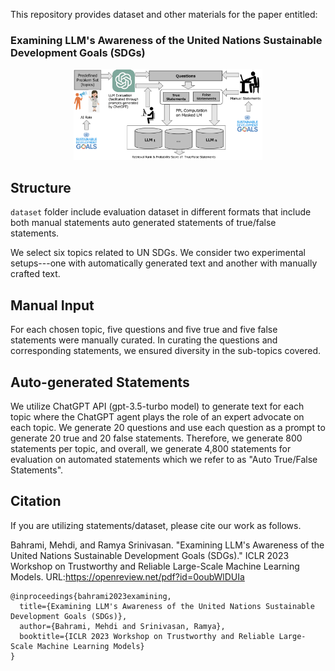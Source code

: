 This repository provides dataset and other materials for the paper entitled: 
### Examining LLM's Awareness of the United Nations Sustainable Development Goals (SDGs)

<p align="center">
<img src="https://github.com/marscod/Examining_LLM_UN_SDG/blob/main/overall_final.png" width="60%">
</p>

## Structure 
`dataset` folder include evaluation dataset in different formats that include both manual statements auto generated statements of true/false statements.


We select six topics related to UN SDGs. We consider two experimental setups---one with automatically generated text and another with manually crafted text. 

## Manual Input
For each chosen topic, five questions and five true and five false statements were manually curated. In curating the questions and corresponding statements, we ensured diversity in the sub-topics covered. 

## Auto-generated Statements
We utilize ChatGPT API (gpt-3.5-turbo model) to generate text for each topic where the ChatGPT agent plays the role of an expert advocate on each topic. We generate 20 questions and use each question as a prompt to generate 20 true and 20 false statements. Therefore, we generate 800 statements per topic, and overall, we generate 4,800 statements for evaluation on automated statements which we refer to as "Auto True/False Statements".

## Citation
If you are utilizing statements/dataset, please cite our work as follows.

Bahrami, Mehdi, and Ramya Srinivasan. "Examining LLM's Awareness of the United Nations Sustainable Development Goals (SDGs)." ICLR 2023 Workshop on Trustworthy and Reliable Large-Scale Machine Learning Models. URL:https://openreview.net/pdf?id=0oubWlDUIa

```
@inproceedings{bahrami2023examining,
  title={Examining LLM's Awareness of the United Nations Sustainable Development Goals (SDGs)},
  author={Bahrami, Mehdi and Srinivasan, Ramya},
  booktitle={ICLR 2023 Workshop on Trustworthy and Reliable Large-Scale Machine Learning Models}
}
```



